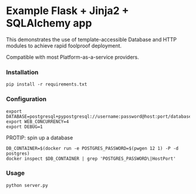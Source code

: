 # Example Flask + Jinja2 + SQLAlchemy app

This demonstrates the use of template-accessible Database and HTTP modules to achieve rapid foolproof deployment.

Compatible with most Platform-as-a-service providers.

### Installation

    pip install -r requirements.txt

### Configuration

    export DATABASE=postgresql+pypostgresql://username:password@host:port/database
    export WEB_CONCURRENCY=4
    export DEBUG=1

PROTIP: spin up a database

    DB_CONTAINER=$(docker run -e POSTGRES_PASSWORD=$(pwgen 12 1) -P -d postgres)
    docker inspect $DB_CONTAINER | grep 'POSTGRES_PASSWORD\|HostPort'

### Usage

    python server.py

